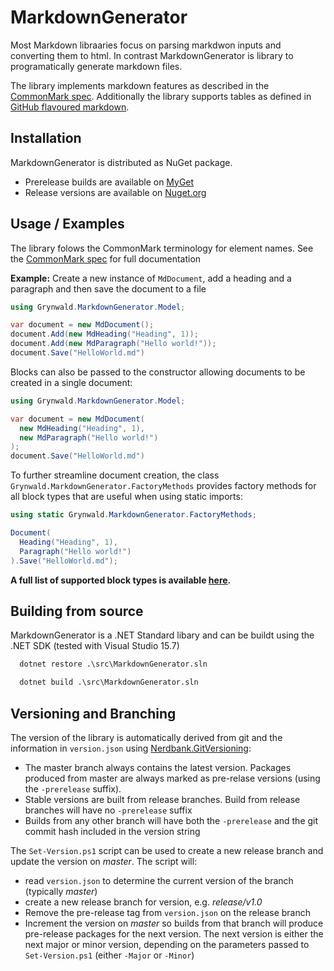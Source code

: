 # MarkdownGenerator

Most Markdown libraaries focus on parsing markdwon inputs and converting them to html.
In contrast MarkdownGenerator is library to programatically generate markdown files.

The library implements markdown features as described in the [CommonMark spec](https://spec.commonmark.org/0.28/).
Additionally the library supports tables as defined in [GitHub flavoured markdown](https://github.github.com/gfm/).

## Installation

MarkdownGenerator is distributed as NuGet package.

- Prerelease builds are available on [MyGet](https://www.myget.org/feed/Packages/ap0llo-markdown-generator)
- Release versions are available on [Nuget.org](https://www.nuget.org/packages/Grynwald.MarkdownGenerator)

## Usage / Examples

The library folows the CommonMark terminology for element names. See the [CommonMark spec](https://spec.commonmark.org/0.28/)
for full documentation

**Example:** Create a new instance of `MdDocument`, add a heading and a paragraph and then save the document to a file

```csharp
using Grynwald.MarkdownGenerator.Model;

var document = new MdDocument();
document.Add(new MdHeading("Heading", 1));
document.Add(new MdParagraph("Hello world!"));
document.Save("HelloWorld.md")
```

Blocks can also be passed to the constructor allowing documents to be created in a single document:

```csharp
using Grynwald.MarkdownGenerator.Model;

var document = new MdDocument(
  new MdHeading("Heading", 1),
  new MdParagraph("Hello world!")
);
document.Save("HelloWorld.md")
```

To further streamline document creation, the class `Grynwald.MarkdownGenerator.FactoryMethods` provides factory
methods for all block types that are useful when using static imports:

```csharp
using static Grynwald.MarkdownGenerator.FactoryMethods;

Document(
  Heading("Heading", 1),
  Paragraph("Hello world!")
).Save("HelloWorld.md");
```

**A full list of supported block types is available [here](./docs/blocktypes.md).**

## Building from source

MarkdownGenerator is a .NET Standard libary and can be buildt using the .NET SDK (tested with Visual Studio 15.7)

```bat
  dotnet restore .\src\MarkdownGenerator.sln

  dotnet build .\src\MarkdownGenerator.sln
```

## Versioning and Branching

The version of the library is automatically derived from git and the information in `version.json` using
[Nerdbank.GitVersioning](https://github.com/AArnott/Nerdbank.GitVersioning):

- The master branch  always contains the latest version. Packages produced from master are always
  marked as pre-relase versions (using the `-prerelease` suffix).
- Stable versions are built from release branches. Build from release branches will have no `-prerelease` suffix
- Builds from any other branch will have both the `-prerelease` and the git commit hash included
  in the version string

The `Set-Version.ps1` script can be used to create a new release branch and update the version on *master*. 
The script will:

- read `version.json` to determine the current version of the branch (typically *master*)
- create a new release branch for version, e.g. *release/v1.0*
- Remove the pre-release tag from `version.json` on the release branch
- Increment the version on *master* so builds from that branch will produce pre-release packages
  for the next version. The next version is either the next major or minor version,
  depending on the parameters passed to `Set-Version.ps1` (either `-Major` or `-Minor`)
